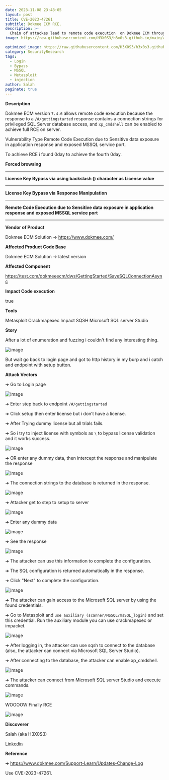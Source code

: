 ```yaml
---
date: 2023-11-08 23:48:05
layout: post
title: CVE-2023-47261
subtitle: Dokmee ECM RCE.
description: >-
  Chain of attackes lead to remote code execution  on Dokmee ECM through 7.4.6 
image: https://raw.githubusercontent.com/H3X0S3/h3x0s3.github.io/main/assets/img/CVE/DCM.png

optimized_image: https://raw.githubusercontent.com/H3X0S3/h3x0s3.github.io/main/assets/img/CVE/DCM.png
category: SecurityResearch
tags:
  - Login
  - Bypass
  - MSSQL
  - Metasploit
  - injection
author: Salah
paginate: true
---
```


**Description**

Dokmee ECM version `7.4.6` allows remote code execution because the response to a `/#/gettingstarted` response contains a connection strings for privileged SQL Server database access, and `xp_cmdshell` can be enabled to achieve full RCE on server.

Vulnerability Type  Remote Code Execution due to Sensitive data exposure in application response and exposed MSSQL service port.

To achieve RCE i found 0day to achieve the fourth 0day.

**Forced browsing**

---

**License Key Bypass via using backslash (\) character as License value**

---

**License Key Bypass via Response Manipulation**

---

**Remote Code Execution due to Sensitive data exposure in application response and exposed MSSQL service port**

---

**Vendor of Product**

 Dokmee ECM Solution → https://www.dokmee.com/

**Affected Product Code Base**

 Dokmee ECM Solution → latest version

**Affected Component**

https://test.com/dokmeeecm/dws/GettingStarted/SaveSQLConnectionAsync

**Impact Code execution**

 true

 **Tools**

 Metasploit
 Crackmapexec
 Impact
 SQSH 
 Microsoft SQL server Studio 

**Story**

After a lot of enumeration and fuzzing i couldn't find any interesting thing.

![image](https://raw.githubusercontent.com/H3X0S3/h3x0s3.github.io/main/assets/img/CVE/Untitled.gif)

But wait go back to login page and got to http history in my burp and i catch and endpoint with setup button.

**Attack Vectors**

➜ Go to Login page 

![image](https://raw.githubusercontent.com/H3X0S3/h3x0s3.github.io/main/assets/img/CVE/Untitled%201.png)



➜ Enter step back to endpoint `/#/gettingstarted` 

➜ Click setup then enter license but i don’t have a license. 

➜ After Trying dummy license but all trials fails.

➜ So i try to inject license with symbols as `\` to bypass license validation and it works success.


![image](https://raw.githubusercontent.com/H3X0S3/h3x0s3.github.io/main/assets/img/CVE/Untitled%202.png)


➜ OR enter any dummy data, then intercept the response and manipulate the response

![image](https://raw.githubusercontent.com/H3X0S3/h3x0s3.github.io/main/assets/img/CVE/Untitled%203.png)

➜ The connection strings to the database is returned in the response.

![image](https://raw.githubusercontent.com/H3X0S3/h3x0s3.github.io/main/assets/img/CVE/Untitled%201.gif)

➜ Attacker get to step to setup to server 

![image](https://raw.githubusercontent.com/H3X0S3/h3x0s3.github.io/main/assets/img/CVE/Untitled%204.png)

➜ Enter any dummy data

![image](https://raw.githubusercontent.com/H3X0S3/h3x0s3.github.io/main/assets/img/CVE/Untitled%205.png)

➜ See the response 

![image](https://raw.githubusercontent.com/H3X0S3/h3x0s3.github.io/main/assets/img/CVE/Untitled%206.png)

➜ The attacker can use this information to complete the configuration.

➜ The SQL configuration is returned automatically in the response.

➜ Click "Next" to complete the configuration.

![image](https://raw.githubusercontent.com/H3X0S3/h3x0s3.github.io/main/assets/img/CVE/Untitled%207.png)

➜ The attacker can gain access to the Microsoft SQL server by using the found credentials.

➜ Go to Metasploit and `use auxiliary (scanner/MSSQL/msSQL_login)` and set this credential. Run the auxiliary module you can use crackmapexec or impacket.

![image](https://raw.githubusercontent.com/H3X0S3/h3x0s3.github.io/main/assets/img/CVE/Untitled%208.png)

➜ After logging in, the attacker can use sqsh to connect to the database (also, the attacker can connect via Microsoft SQL Server Studio).

➜ After connecting to the database, the attacker can enable xp_cmdshell.

![image](https://raw.githubusercontent.com/H3X0S3/h3x0s3.github.io/main/assets/img/CVE/Untitled%209.png)

➜ The attacker can connect from Microsoft SQL server Studio and execute commands.

![image](https://raw.githubusercontent.com/H3X0S3/h3x0s3.github.io/main/assets/img/CVE/Untitled%2010.png)

WOOOOW Finally RCE 

![image](https://raw.githubusercontent.com/H3X0S3/h3x0s3.github.io/main/assets/img/CVE/Untitled%202.gif)

**Discoverer**

Salah (aka H3X0S3)

[Linkedin](https://www.linkedin.com/in/h3x0s3/ "Linkedin")

**Reference**

➜ https://www.dokmee.com/Support-Learn/Updates-Change-Log

Use CVE-2023-47261.
